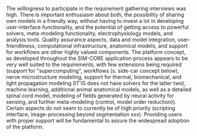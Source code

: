 The willingness to participate in the requirement gathering interviews
was high. There is important enthusiasm about both, the possibility of
sharing own models in a friendly way, without having to invest a lot in
developing user-interface functionality, and the potential of getting
access to powerful solvers, meta-modeling functionality,
electrophysiology models, and analysis tools. Quality assurance aspects,
data and model integration, user-friendliness, computational
infrastructure, anatomical models, and support for workflows are other
highly valued components. The platform concept, as developed throughout
the SIM-CORE application process appears to be very well suited to the
requirements, with few extensions being required (support for
"supercomputing", workflows (s. side-car concept below), nerve
microstructure modeling, support for thermal, biomechanical, and light
propagation modeling (IT'IS does not have solvers for the latter two),
machine learning, additional animal anatomical models, as well as a
detailed spinal cord model, modeling of fields generated by neural
activity for sensing, and further meta-modeling (control, model order
reduction)). Certain aspects do not seem to currently be of high priority
(scripting interface, image-processing beyond segmentation xxx).
Providing users with proper support will be fundamental to assure the
widespread adoption of the platform.